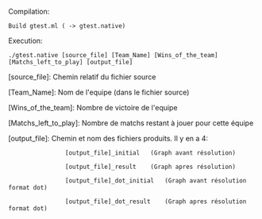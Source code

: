 Compilation:

	Build gtest.ml ( -> gtest.native)

Execution:

	./gtest.native [source_file] [Team_Name] [Wins_of_the_team] [Matchs_left_to_play] [output_file]
	
[source_file]: Chemin relatif du fichier source

[Team_Name]: Nom de l'equipe (dans le fichier source)

[Wins_of_the_team]: Nombre de victoire de l'equipe

[Matchs_left_to_play]: Nombre de matchs restant à jouer pour cette équipe

[output_file]: Chemin et nom des fichiers produits. Il y en a 4: 

					[output_file]_initial	(Graph avant résolution)
					
					[output_file]_result	(Graph apres résolution)
					
					[output_file]_dot_initial	(Graph avant résolution format dot)
					
					[output_file]_dot_result	(Graph apres résolution format dot)
					
